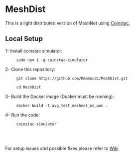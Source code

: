 # MeshDist

This is a light distributed version of MeshNet using [Coinstac](https://github.com/Mmasoud1/MeshDist/wiki/Coinstac-Setup). 

## Local Setup

1- Install coinstac simulator:

         sudo npm i -g coinstac-simulator

2- Clone this repository:

         git clone https://github.com/Mmasoud1/MeshDist.git

	     cd MeshDist

<!-- 3- Download training dataset from this [link](https://drive.google.com/file/d/1ONjE0LN-HRIimJmTsSgHZPQBdqVRXrd8/view?usp=sharing), and place copies into each local? e.g. /test/input/local0/simulatorRun/ -->


3- Build the Docker image (Docker must be running):

         docker build -t avg_test_meshnet_no_wan .
      


4- Run the code:

         coinstac-simulator
      

<br>
<br>

For setup issues and possible fixes please refer to [Wiki](https://github.com/Mmasoud1/MeshDist/wiki/Troubleshooting)

